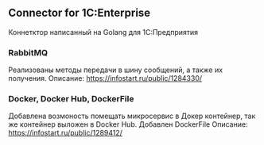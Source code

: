 ## Connector for 1C:Enterprise
Коннетктор написанный на Golang для 1C:Предприятия

### RabbitMQ
Реализованы методы передачи в шину сообщений, а также их получения.
Описание: https://infostart.ru/public/1284330/

### Docker, Docker Hub, DockerFile
Добавлена возмоность помещать микросервис в Докер контейнер, так же контейнер выложен в Docker Hub.
Добавлен DockerFile
Описание: https://infostart.ru/public/1289412/